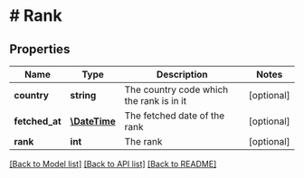 # # Rank

## Properties

Name | Type | Description | Notes
------------ | ------------- | ------------- | -------------
**country** | **string** | The country code which the rank is in it | [optional] 
**fetched_at** | [**\DateTime**](\DateTime.md) | The fetched date of the rank | [optional] 
**rank** | **int** | The rank | [optional] 

[[Back to Model list]](../../README.md#documentation-for-models) [[Back to API list]](../../README.md#documentation-for-api-endpoints) [[Back to README]](../../README.md)


